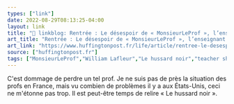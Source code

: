 ```yaml
---
types: ["link"]
date: 2022-08-29T08:13:25-04:00
layout: link
title: "🔗 linkblog: Rentrée : Le désespoir de « MonsieurLeProf », l’enseignant le plus célèbre des réseaux sociaux'"
art_title: "Rentrée : Le désespoir de « MonsieurLeProf », l’enseignant le plus célèbre des réseaux sociaux"
art_link: "https://www.huffingtonpost.fr/life/article/rentree-le-desespoir-de-monsieurleprof-l-enseignant-le-plus-celebre-des-reseaux-sociaux_206710.html"
source: ["huffingtonpost.fr"]
tags: ["MonsieurLeProf","William Lafleur","Le hussard noir","teacher shortage","teacher burnout"]
---
```

C'est dommage de perdre un tel prof. Je ne suis pas de près la situation des profs en France, mais vu combien de problèmes il y a aux États-Unis, ceci ne m'étonne pas trop. Il est peut-être temps de relire « Le hussard noir ».
 
